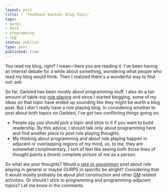 ```yaml
---
layout: post
title: ! 'Feedback Wanted: Blog Topic'
tags:
- gurps
- meta
- programming
- rpg
status: publish
type: post
published: true
---
```

You read my blog, right? I mean&mdash;here you are reading it. I've been having an internal debate for a while about something, wondering what people who read my blog would think. Then I realized there's a wonderful way to find out: ask.

So far, Garbled has been mostly about programming stuff. I also do a fair amount of table-top <a href="http://en.wikipedia.org/wiki/GURPS">role playing</a> and since I started blogging, some of my ideas on that topic have ended up sounding like they might be worth a blog post. But I don't really have a role playing blog. In considering whether to post about both topics on Garbled, I've got two conflicting things going on:

  * People say you should pick a topic and stick to it if you want to build readership. By this advice, I should talk only about programming here and find another place to post role playing thoughts.
  * My thinking about programming and about role playing happen in adjacent or overlapping regions of my mind, so, to me, they are somewhat complimentary. I sort of feel like seeing both those lines of thought paints a (more) complete picture of me as a person.

So what are your thoughts? Would a <a href="http://en.wikipedia.org/wiki/Magic:_The_Gathering">rare or uncommon</a> post about role playing in general or maybe GURPS in specific be alright? Considering that it would mostly probably be about plot construction and other <a href="http://en.wikipedia.org/wiki/Gamemaster">GM</a> related activities. Or should I stick to programming and programming-adjacent topics? Let me know in the comments.
